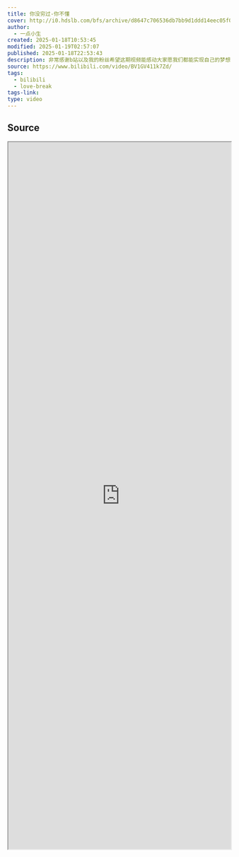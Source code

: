 ```yaml
---
title: 你没穷过-你不懂
cover: http://i0.hdslb.com/bfs/archive/d8647c706536db7bb9d1ddd14eec05f0c28da9c0.jpg@189w_107h.webp
author:
  - 一点小生
created: 2025-01-18T10:53:45
modified: 2025-01-19T02:57:07
published: 2025-01-18T22:53:43
description: 非常感谢b站以及我的粉丝希望这期视频能感动大家愿我们都能实现自己的梦想不要放弃，加油！
source: https://www.bilibili.com/video/BV1GV411k7Zd/
tags:
  - bilibili
  - love-break
tags-link: 
type: video
---
```


## Source

<iframe src='https://player.bilibili.com/player.html?isOutside=true&bvid=BV1GV411k7Zd&p=1&autoplay=false' style='height:40vh;width:100%' class='iframe-radius' allow='fullscreen'/><center>via: <a href='https://www.bilibili.com/video/BV1GV411k7Zd' target='_blank' class='external-link'>https://www.bilibili.com/video/BV1GV411k7Zd</a></center>

## Notes
